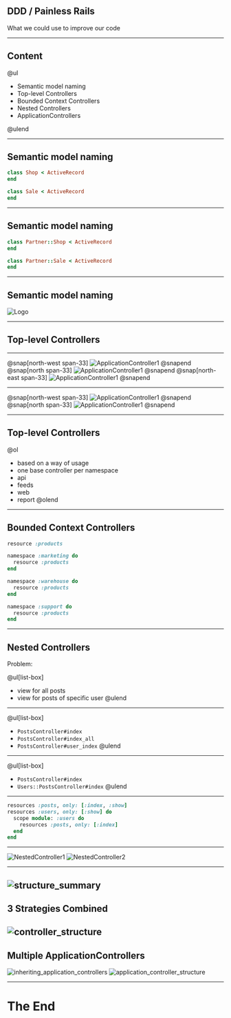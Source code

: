 ## DDD / Painless Rails

What we could use to improve our code

---

## Content

@ul

- Semantic model naming
- Top-level Controllers
- Bounded Context Controllers
- Nested Controllers
- ApplicationControllers

@ulend

---

## Semantic model naming
```ruby
class Shop < ActiveRecord
end

class Sale < ActiveRecord
end
```

---

## Semantic model naming
```ruby
class Partner::Shop < ActiveRecord
end

class Partner::Sale < ActiveRecord
end
```

---

## Semantic model naming

![Logo](assets/img/models.png)

---
## Top-level Controllers
---

@snap[north-west span-33]
![ApplicationController1](assets/img/app_con1.png)
@snapend
@snap[north span-33]
![ApplicationController1](assets/img/app_con2.png)
@snapend
@snap[north-east span-33]
![ApplicationController1](assets/img/app_con3.png)
@snapend

---

@snap[north-west span-33]
![ApplicationController1](assets/img/app_con4.png)
@snapend
@snap[north span-33]
![ApplicationController1](assets/img/app_con5.png)
@snapend

---
## Top-level Controllers

@ol
- based on a way of usage
- one base controller per namespace
- api
- feeds
- web
- report
@olend

---
## Bounded Context Controllers

```ruby
resource :products

namespace :marketing do
  resource :products
end

namespace :warehouse do
  resource :products
end

namespace :support do
  resource :products
end
```
---
## Nested Controllers

Problem:

@ul[list-box]
- view for all posts
- view for posts of specific user
@ulend
---
@ul[list-box]
- `PostsController#index`
- `PostsController#index_all`
- `PostsController#user_index`
@ulend
---
@ul[list-box]
- `PostsController#index`
- `Users::PostsController#index`
@ulend

---
```ruby
resources :posts, only: [:index, :show]
resources :users, only: [:show] do
  scope module: :users do
    resources :posts, only: [:index]
  end
end
```
---

![NestedController1](assets/img/nested_con1.png)
![NestedController2](assets/img/nested_con2.png)

---
![structure_summary](assets/img/structure_summary.png)
---
## 3 Strategies Combined
![controller_structure](assets/img/controller_structure.png)
---
## Multiple ApplicationControllers

![inheriting_application_controllers](assets/img/inheriting_app_cons.png)
![application_controller_structure](assets/img/app_con_structure.png)

---
# The End

